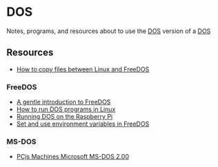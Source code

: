 # DOS

Notes, programs, and resources about to use the
[DOS](https://en.wikipedia.org/wiki/DOS) version of a
[DOS](https://en.wikipedia.org/wiki/Disk_operating_system)


## Resources

* [How to copy files between Linux and FreeDOS](http://www.freedos.org/books/get-started/june24-guestmount-freedos.html)

### FreeDOS

* [A gentle introduction to FreeDOS](https://opensource.com/article/18/4/gentle-introduction-freedos)
* [How to run DOS programs in Linux](https://opensource.com/article/17/10/run-dos-applications-linux)
* [Running DOS on the Raspberry Pi](https://opensource.com/article/18/3/can-you-run-dos-raspberry-pi)
* [Set and use environment variables in FreeDOS](https://opensource.com/article/21/6/freedos-environment-variables)

### MS-DOS

* [PCjs Machines Microsoft MS-DOS 2.00](https://www.pcjs.org/software/pcx86/sys/dos/microsoft/2.00/)

